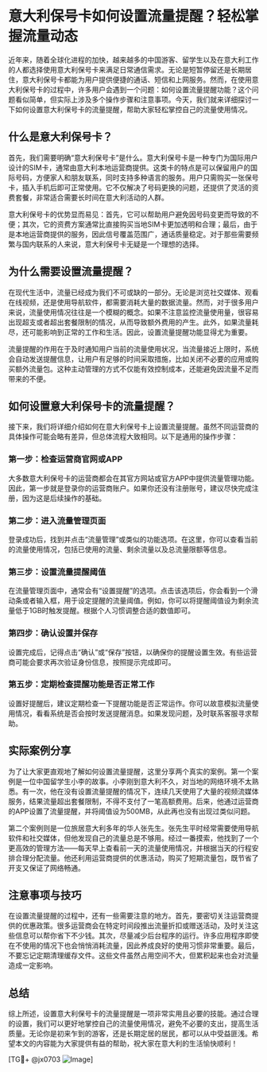# 意大利保号卡如何设置流量提醒？轻松掌握流量动态

近年来，随着全球化进程的加快，越来越多的中国游客、留学生以及在意大利工作的人都选择使用意大利保号卡来满足日常通信需求。无论是短暂停留还是长期居住，意大利保号卡都能为用户提供便捷的通话、短信和上网服务。然而，在使用意大利保号卡的过程中，许多用户会遇到一个问题：如何设置流量提醒功能？这个问题看似简单，但实际上涉及多个操作步骤和注意事项。今天，我们就来详细探讨一下如何设置意大利保号卡的流量提醒，帮助大家轻松掌控自己的流量使用情况。

## 什么是意大利保号卡？

首先，我们需要明确“意大利保号卡”是什么。意大利保号卡是一种专门为国际用户设计的SIM卡，通常由意大利本地运营商提供。这类卡的特点是可以保留用户的国际号码，方便家人和朋友联系，同时支持多种语言的服务。用户只需购买一张保号卡，插入手机后即可正常使用。它不仅解决了号码更换的问题，还提供了灵活的资费套餐，非常适合需要长时间在意大利活动的人群。

意大利保号卡的优势显而易见：首先，它可以帮助用户避免因号码变更而导致的不便；其次，它的资费方案通常比直接购买当地SIM卡更加透明和合理；最后，由于是本地运营商提供的服务，因此信号覆盖范围广，通话质量稳定。对于那些需要频繁与国内联系的人来说，意大利保号卡无疑是一个理想的选择。

## 为什么需要设置流量提醒？

在现代生活中，流量已经成为我们不可或缺的一部分。无论是浏览社交媒体、观看在线视频，还是使用导航软件，都需要消耗大量的数据流量。然而，对于很多用户来说，流量使用情况往往是一个模糊的概念。如果不注意监控流量使用量，很容易出现超支或者超出套餐限制的情况，从而导致额外费用的产生。此外，如果流量耗尽，还可能影响到正常的工作和生活。因此，设置流量提醒功能显得尤为重要。

流量提醒的作用在于及时通知用户当前的流量使用状况，当流量接近上限时，系统会自动发送提醒信息，让用户有足够的时间采取措施，比如关闭不必要的应用或购买额外流量包。这种主动管理的方式不仅能有效控制成本，还能避免因流量不足而带来的不便。

## 如何设置意大利保号卡的流量提醒？

接下来，我们将详细介绍如何在意大利保号卡上设置流量提醒。虽然不同运营商的具体操作可能会略有差异，但总体流程大致相同。以下是通用的操作步骤：

### 第一步：检查运营商官网或APP

大多数意大利保号卡的运营商都会在其官方网站或官方APP中提供流量管理功能。因此，第一步就是登录你的运营商账户。如果你还没有注册账号，建议尽快完成注册，因为这是后续操作的基础。

### 第二步：进入流量管理页面

登录成功后，找到并点击“流量管理”或类似的功能选项。在这里，你可以查看当前的流量使用情况，包括已使用的流量、剩余流量以及总流量限额等信息。

### 第三步：设置流量提醒阈值

在流量管理页面中，通常会有“设置提醒”的选项。点击该选项后，你会看到一个滑动条或者输入框，用于设定提醒的流量阈值。例如，你可以将提醒阈值设为剩余流量低于1GB时触发提醒。根据个人习惯调整合适的数值即可。

### 第四步：确认设置并保存

设置完成后，记得点击“确认”或“保存”按钮，以确保你的提醒设置生效。有些运营商可能会要求再次验证身份信息，按照提示完成即可。

### 第五步：定期检查提醒功能是否正常工作

设置好提醒后，建议定期检查一下提醒功能是否正常运作。你可以故意模拟流量使用情况，看看系统是否会按时发送提醒消息。如果发现问题，及时联系客服寻求帮助。

## 实际案例分享

为了让大家更直观地了解如何设置流量提醒，这里分享两个真实的案例。第一个案例是一位中国留学生小李的故事。小李刚到意大利不久，对当地的网络环境不太熟悉。有一次，他在没有设置流量提醒的情况下，连续几天使用了大量的视频流媒体服务，结果流量超出套餐限制，不得不支付了一笔高额费用。后来，他通过运营商的APP设置了流量提醒，并将阈值设为500MB，从此再也没有出现过类似问题。

第二个案例则是一位旅居意大利多年的华人张先生。张先生平时经常需要使用导航软件和社交媒体，但他发现自己的流量总是不够用。经过一番摸索，他找到了一个更高效的管理方法——每天早上查看前一天的流量使用情况，并根据当天的行程安排合理分配流量。他还利用运营商提供的优惠活动，购买了短期流量包，既节省了开支又保证了网络畅通。

## 注意事项与技巧

在设置流量提醒的过程中，还有一些需要注意的地方。首先，要密切关注运营商提供的优惠政策。很多运营商会在特定时间段推出流量折扣或赠送活动，及时关注这些信息可以帮你省下不少钱。其次，尽量减少后台程序的运行。许多应用程序即使在不使用的情况下也会悄悄消耗流量，因此养成良好的使用习惯非常重要。最后，不要忘记定期清理缓存文件。这些文件虽然占用空间不大，但累积起来也会对流量造成一定影响。

## 总结

综上所述，设置意大利保号卡的流量提醒是一项非常实用且必要的技能。通过合理的设置，我们可以更好地掌控自己的流量使用情况，避免不必要的支出，提高生活质量。无论你是初来乍到的游客，还是长期定居的居民，都可以从中受益匪浅。希望本文的内容能为大家提供有益的帮助，祝大家在意大利的生活愉快顺利！

[TG💪+ @jx0703 ![Image](https://github.com/user-attachments/assets/dbca1d08-cadb-493c-b0ec-ad6f7a83f270)]